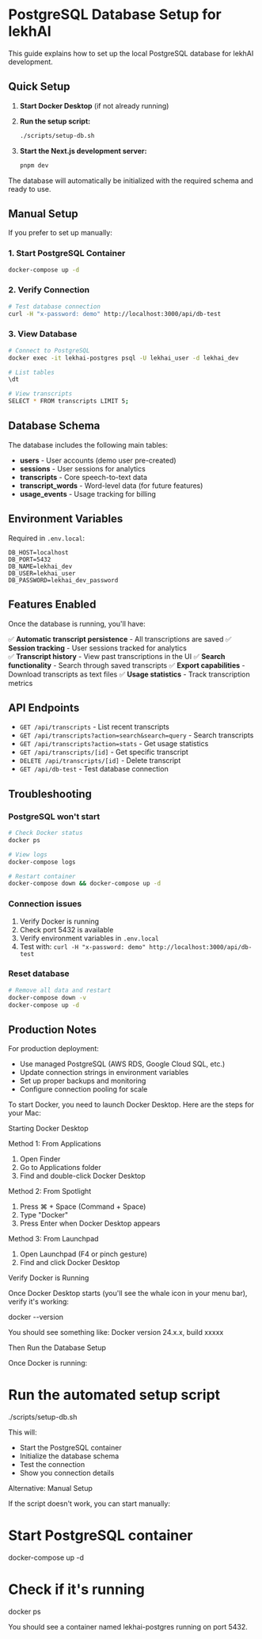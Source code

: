# PostgreSQL Database Setup for lekhAI

This guide explains how to set up the local PostgreSQL database for lekhAI development.

## Quick Setup

1. **Start Docker Desktop** (if not already running)

2. **Run the setup script:**
   ```bash
   ./scripts/setup-db.sh
   ```

3. **Start the Next.js development server:**
   ```bash
   pnpm dev
   ```

The database will automatically be initialized with the required schema and ready to use.

## Manual Setup

If you prefer to set up manually:

### 1. Start PostgreSQL Container
```bash
docker-compose up -d
```

### 2. Verify Connection
```bash
# Test database connection
curl -H "x-password: demo" http://localhost:3000/api/db-test
```

### 3. View Database
```bash
# Connect to PostgreSQL
docker exec -it lekhai-postgres psql -U lekhai_user -d lekhai_dev

# List tables
\dt

# View transcripts
SELECT * FROM transcripts LIMIT 5;
```

## Database Schema

The database includes the following main tables:

- **users** - User accounts (demo user pre-created)
- **sessions** - User sessions for analytics
- **transcripts** - Core speech-to-text data
- **transcript_words** - Word-level data (for future features)
- **usage_events** - Usage tracking for billing

## Environment Variables

Required in `.env.local`:
```env
DB_HOST=localhost
DB_PORT=5432
DB_NAME=lekhai_dev
DB_USER=lekhai_user
DB_PASSWORD=lekhai_dev_password
```

## Features Enabled

Once the database is running, you'll have:

✅ **Automatic transcript persistence** - All transcriptions are saved
✅ **Session tracking** - User sessions tracked for analytics  
✅ **Transcript history** - View past transcriptions in the UI
✅ **Search functionality** - Search through saved transcripts
✅ **Export capabilities** - Download transcripts as text files
✅ **Usage statistics** - Track transcription metrics

## API Endpoints

- `GET /api/transcripts` - List recent transcripts
- `GET /api/transcripts?action=search&search=query` - Search transcripts
- `GET /api/transcripts?action=stats` - Get usage statistics
- `GET /api/transcripts/[id]` - Get specific transcript
- `DELETE /api/transcripts/[id]` - Delete transcript
- `GET /api/db-test` - Test database connection

## Troubleshooting

### PostgreSQL won't start
```bash
# Check Docker status
docker ps

# View logs
docker-compose logs

# Restart container
docker-compose down && docker-compose up -d
```

### Connection issues
1. Verify Docker is running
2. Check port 5432 is available
3. Verify environment variables in `.env.local`
4. Test with: `curl -H "x-password: demo" http://localhost:3000/api/db-test`

### Reset database
```bash
# Remove all data and restart
docker-compose down -v
docker-compose up -d
```

## Production Notes

For production deployment:
- Use managed PostgreSQL (AWS RDS, Google Cloud SQL, etc.)
- Update connection strings in environment variables
- Set up proper backups and monitoring
- Configure connection pooling for scale

To start Docker, you need to launch Docker Desktop. Here are the steps for your Mac:

  Starting Docker Desktop

  Method 1: From Applications

  1. Open Finder
  2. Go to Applications folder
  3. Find and double-click Docker Desktop

  Method 2: From Spotlight

  1. Press ⌘ + Space (Command + Space)
  2. Type "Docker"
  3. Press Enter when Docker Desktop appears

  Method 3: From Launchpad

  1. Open Launchpad (F4 or pinch gesture)
  2. Find and click Docker Desktop

  Verify Docker is Running

  Once Docker Desktop starts (you'll see the whale icon in your menu bar), verify it's working:

  docker --version

  You should see something like:
  Docker version 24.x.x, build xxxxx

  Then Run the Database Setup

  Once Docker is running:

  # Run the automated setup script
  ./scripts/setup-db.sh

  This will:
  - Start the PostgreSQL container
  - Initialize the database schema
  - Test the connection
  - Show you connection details

  Alternative: Manual Setup

  If the script doesn't work, you can start manually:

  # Start PostgreSQL container
  docker-compose up -d

  # Check if it's running
  docker ps

  You should see a container named lekhai-postgres running on port 5432.